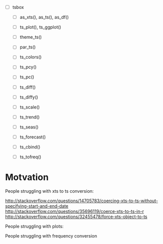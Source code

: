 - [ ] tsbox
  - [ ] as_xts(), as_ts(), as_df()
  - [ ] ts_plot(), ts_ggplot()
  - [ ] theme_ts()
  - [ ] par_ts()
  - [ ] ts_colors()

  - [ ] ts_pcy()
  - [ ] ts_pc()
  - [ ] ts_diff()
  - [ ] ts_diffy()
  - [ ] ts_scale()
  - [ ] ts_trend()
  - [ ] ts_seas()
  - [ ] ts_forecast()

  - [ ] ts_cbind()
  - [ ] ts_tofreq()


# Motvation

People struggling with xts to ts conversion:

http://stackoverflow.com/questions/14705783/coercing-xts-to-ts-without-specifying-start-and-end-date
http://stackoverflow.com/questions/35696119/coerce-xts-to-ts-in-r
http://stackoverflow.com/questions/32455478/force-xts-object-to-ts


People struggling with plots:




People struggling with frequency conversion

